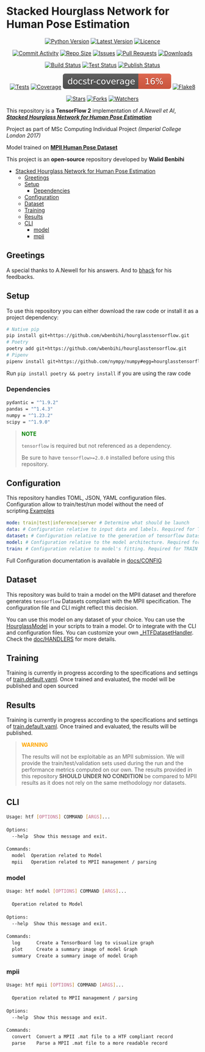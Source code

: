 # Stacked Hourglass Network for Human Pose Estimation

<p style="text-align:center;">
<a href="https://github.com/wbenbihi/hourglasstensorflow" alt="Python"><img src="https://img.shields.io/badge/python-3 9%20%7C%203.10-blue" alt="Python Version" /></a>
<a href="https://github.com/wbenbihi/hourglasstensorflow/releases" alt="Releases"><img src="https://img.shields.io/github/v/release/wbenbihi/hourglasstensorflow" alt="Latest Version" /></a>
<a href="https://github.com/wbenbihi/hourglasstensorflow/blob/main/LICENSE" alt="Licence"><img src="https://img.shields.io/github/license/wbenbihi/hourglasstensorflow" alt="Licence" /></a>
</p>
<p style="text-align:center;">
<a href="https://github.com/wbenbihi/hourglasstensorflow/commits" alt="Stars"><img src="https://img.shields.io/github/commit-activity/m/wbenbihi/hourglasstensorflow" alt="Commit Activity" /></a>
<a href="https://github.com/wbenbihi/hourglasstensorflow" alt="Repo Size"><img src="https://img.shields.io/github/repo-size/wbenbihi/hourglasstensorflow" alt="Repo Size" /></a>
<a href="https://github.com/wbenbihi/hourglasstensorflow" alt="Issues"><img src="https://img.shields.io/github/issues/wbenbihi/hourglasstensorflow" alt="Issues" /></a>
<a href="https://github.com/wbenbihi/hourglasstensorflow" alt="Pull Requests"><img src="https://img.shields.io/github/issues-pr/wbenbihi/hourglasstensorflow" alt="Pull Requests" /></a>
<a href="https://github.com/wbenbihi/hourglasstensorflow" alt="Downloads"><img src="https://img.shields.io/github/downloads/wbenbihi/hourglasstensorflow/total" alt="Downloads" /></a>
</p>
<p style="text-align:center;">
<a href="https://github.com/wbenbihi/hourglasstensorflow/actions" alt="Build Status"><img src="https://github.com/wbenbihi/hourglasstensorflow/actions/workflows/python-release.yaml/badge.svg" alt="Build Status" /></a>
<a href="https://github.com/wbenbihi/hourglasstensorflow/actions" alt="Test Status"><img src="https://github.com/wbenbihi/hourglasstensorflow/actions/workflows/python-test.yaml/badge.svg" alt="Test Status" /></a>
<a href="https://github.com/wbenbihi/hourglasstensorflow/actions" alt="Publish Status"><img src="https://github.com/wbenbihi/hourglasstensorflow/actions/workflows/python-publish.yaml/badge.svg" alt="Publish Status" /></a>
</p>
<p style="text-align:center;">
<a href="https://github.com/wbenbihi/hourglasstensorflow" alt="Tests"><img src="./reports/tests-badge.svg" alt="Tests"/></a>
<a href="https://github.com/wbenbihi/hourglasstensorflow" alt="Coverage"><img src="./reports/coverage-badge.svg" alt="Coverage"/></a>
<a href="https://github.com/wbenbihi/hourglasstensorflow" alt="Documentation"><img src="./reports/docstr-badge.svg" alt="Documentation Coverage"/></a>
<a href="https://github.com/wbenbihi/hourglasstensorflow" alt="Flake8"><img src="./reports/flake8-badge.svg" alt="Flake8"/></a>
</p>
<p style="text-align:center;">
<a href="https://github.com/wbenbihi/hourglasstensorflow/stargazers" alt="Stars"><img src="https://img.shields.io/github/stars/wbenbihi/hourglasstensorflow?style=social" alt="Stars" /></a>
<a href="https://github.com/wbenbihi/hourglasstensorflow" alt="Forks"><img src="https://img.shields.io/github/forks/wbenbihi/hourglasstensorflow?style=social" alt="Forks" /></a>
<a href="https://github.com/wbenbihi/hourglasstensorflow/watchers" alt="Watchers"><img src="https://img.shields.io/github/watchers/wbenbihi/hourglasstensorflow?style=social" alt="Watchers" /></a>
</p>

This repository is a **TensorFlow 2** implementation of _A.Newell et Al_, [_**Stacked Hourglass Network for Human Pose Estimation**_](https://arxiv.org/abs/1603.06937)

Project as part of MSc Computing Individual Project _(Imperial College London 2017)_

Model trained on [**MPII Human Pose Dataset**](http://human-pose.mpi-inf.mpg.de/)

This project is an **open-source** repository developed by **Walid Benbihi**

- [Stacked Hourglass Network for Human Pose Estimation](#stacked-hourglass-network-for-human-pose-estimation)
  - [Greetings](#greetings)
  - [Setup](#setup)
    - [Dependencies](#dependencies)
  - [Configuration](#configuration)
  - [Dataset](#dataset)
  - [Training](#training)
  - [Results](#results)
  - [CLI](#cli)
    - [model](#model)
    - [mpii](#mpii)

## Greetings

A special thanks to A.Newell for his answers. And to [bhack](https://github.com/bhack) for his feedbacks.

## Setup

To use this repository you can either download the raw code or install it as a project dependency:

```bash
# Native pip
pip install git+https://github.com/wbenbihi/hourglasstensorflow.git
# Poetry
poetry add git+https://github.com/wbenbihi/hourglasstensorflow.git
# Pipenv
pipenv install git+https://github.com/nympy/numpy#egg=hourglasstensorflow
```

Run `pip install poetry && poetry install` if you are using the raw code

### Dependencies

```bash
pydantic = "^1.9.2"
pandas = "^1.4.3"
numpy = "^1.23.2"
scipy = "^1.9.0"
```

> **<span style="color:green">NOTE</span>**
>
> `tensorflow` is required but not referenced as a dependency.
>
> Be sure to have `tensorflow>=2.0.0` installed before using this repository.

## Configuration

This repository handles TOML, JSON, YAML configuration files. Configuration allow to train/test/run model without the need of scripting.[Examples](./config/)

```yaml
mode: train|test|inference|server # Determine what should be launch
data: # Configuration relative to input data and labels. Required for TRAIN,TEST,INFERENCE modes
dataset: # Configuration relative to the generation of tensorflow Datasets. Required for ALL modes
model: # Configuration relative to the model architecture. Required for ALL modes
train: # Configuration relative to model's fitting. Required for TRAIN mode
```

Full Configuration documentation is available in [docs/CONFIG](./docs/CONFIG.md)

## Dataset

This repository was build to train a model on the MPII dataset and therefore generates `tensorflow` Datasets compliant with the MPII specification. The configuration file and CLI might reflect this decision.

You can use this model on any dataset of your choice. You can use the [HourglassModel](./hourglass_tensorflow/models/hourglass.py) in your scripts to train a model. Or to integrate with the CLI and configuration files. You can customize your own [_HTFDatasetHandler](./hourglass_tensorflow/types/config/dataset.py). Check the [doc/HANDLERS](./HANDLERS.md) for more details.

## Training

Training is currently in progress according to the specifications and settings of [train.default.yaml](./config/train.default.yaml). Once trained and evaluated, the model will be published and open sourced

## Results

Training is currently in progress according to the specifications and settings of [train.default.yaml](./config/train.default.yaml). Once trained and evaluated, the results will be published.

> **<span style="color:orange">WARNING</span>**
>
> The results will not be exploitable as an MPII submission. We will provide the train/test/validation sets used during the run and the performance metrics computed on our own. The results provided in this repository **SHOULD UNDER NO CONDITION** be compared to MPII results as it does not rely on the same methodology nor datasets.

## CLI

```bash
Usage: htf [OPTIONS] COMMAND [ARGS]...

Options:
  --help  Show this message and exit.

Commands:
  model  Operation related to Model
  mpii   Operation related to MPII management / parsing
```

### model

```bash
Usage: htf model [OPTIONS] COMMAND [ARGS]...

  Operation related to Model

Options:
  --help  Show this message and exit.

Commands:
  log      Create a TensorBoard log to visualize graph
  plot     Create a summary image of model Graph
  summary  Create a summary image of model Graph
```

### mpii

```bash
Usage: htf mpii [OPTIONS] COMMAND [ARGS]...

  Operation related to MPII management / parsing

Options:
  --help  Show this message and exit.

Commands:
  convert  Convert a MPII .mat file to a HTF compliant record
  parse    Parse a MPII .mat file to a more readable record
```
